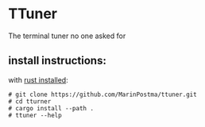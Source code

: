 # TTuner
The terminal tuner no one asked for

## install instructions:

with [rust installed](https://rustup.rs/):
```
# git clone https://github.com/MarinPostma/ttuner.git
# cd tturner
# cargo install --path .
# ttuner --help
```
